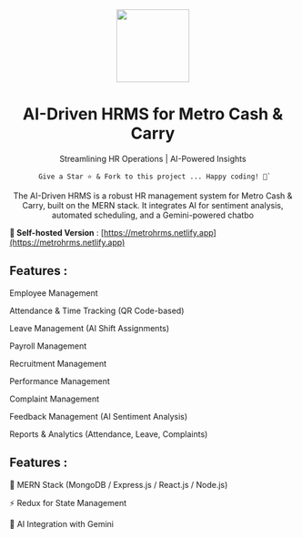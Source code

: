 <div align="center">
    <a href="https://www.idurarapp.com/">
  <img src="https://metrohrms.netlify.app/metro.png" width="128px" />
    </a>
    <h1>AI-Driven HRMS for Metro Cash & Carry</h1>
    <p align="center">
         <p>Streamlining HR Operations | AI-Powered Insights</p>
    </p>
    

```
 Give a Star ⭐️ & Fork to this project ... Happy coding! 🤩`
```

The AI-Driven HRMS is a robust HR management system for Metro Cash & Carry, built on the MERN stack. It integrates AI for sentiment analysis, automated scheduling, and a Gemini-powered chatbo

</div>

**🚀 Self-hosted Version** : [https://metrohrms.netlify.app](https://metrohrms.netlify.app)


## Features :

Employee Management

Attendance & Time Tracking
 (QR Code-based)

Leave Management
 (AI Shift Assignments)

Payroll Management

Recruitment Management

Performance Management

Complaint Management

Feedback Management
 (AI Sentiment Analysis)

Reports & Analytics
 (Attendance, Leave, Complaints)

## Features :

🚀 MERN Stack (MongoDB / Express.js / React.js / Node.js)  

⚡ Redux for State Management  

🤖 AI Integration with Gemini  
